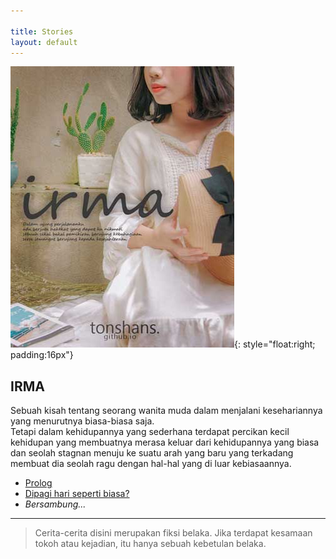 ```yaml
---

title: Stories
layout: default
---
```


![Irma Story Cover](/assets/img/irma-story-cover-s.jpg){: style="float:right; padding:16px"}  
## IRMA  
Sebuah kisah tentang seorang wanita muda dalam menjalani kesehariannya yang menurutnya biasa-biasa saja.  
Tetapi dalam kehidupannya yang sederhana terdapat percikan kecil kehidupan yang membuatnya merasa keluar dari kehidupannya yang biasa dan seolah stagnan menuju ke suatu arah yang baru yang terkadang membuat dia seolah ragu dengan hal-hal yang di luar kebiasaannya.  

- [Prolog](/2019/06/03/IRMA-e0-Prolog.html) 
- [Dipagi hari seperti biasa?](/2019/06/04/IRMA-e1-dipagi-hari-seperti-biasa.html)
- *Bersambung...*

---
> Cerita-cerita disini merupakan fiksi belaka.
> Jika terdapat kesamaan tokoh atau kejadian,
> itu hanya sebuah kebetulan belaka.
